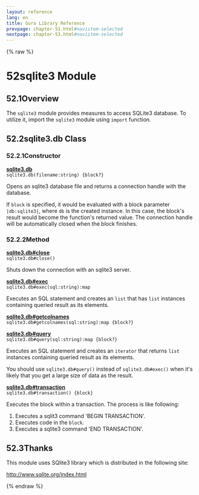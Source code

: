 ```yaml
---
layout: reference
lang: en
title: Gura Library Reference
prevpage: chapter-51.html#naviitem-selected
nextpage: chapter-53.html#naviitem-selected
---
```

{% raw %}
<h1><span class="caption-index-1">52</span>sqlite3 Module</h1>
<h2><span class="caption-index-2">52.1</span><a name="anchor-52-1"></a>Overview</h2>
<p>
The <code class="highlighter-rouge">sqlite3</code> module provides measures to access SQLite3 database. To utilize it, import the <code class="highlighter-rouge">sqlite3</code> module using <code class="highlighter-rouge">import</code> function.
</p>
<h2><span class="caption-index-2">52.2</span><a name="anchor-52-2"></a>sqlite3.db Class</h2>
<h3><span class="caption-index-3">52.2.1</span><a name="anchor-52-2-1"></a>Constructor</h3>
<p>
<div><strong style="text-decoration:underline">sqlite3.db</strong></div>
<div style="margin-bottom:1em"><code>sqlite3.db(filename:string) {block?}</code></div>
Opens an sqlite3 database file and returns a connection handle with the database.
</p>
<p>
If <code class="highlighter-rouge">block</code> is specified, it would be evaluated with a block parameter <code class="highlighter-rouge">|db:sqlite3|</code>, where <code class="highlighter-rouge">db</code> is the created instance. In this case, the block's result would become the function's returned value. The connection handle will be automatically closed when the block finishes.
</p>
<h3><span class="caption-index-3">52.2.2</span><a name="anchor-52-2-2"></a>Method</h3>
<p>
<div><strong style="text-decoration:underline">sqlite3.db#close</strong></div>
<div style="margin-bottom:1em"><code>sqlite3.db#close()</code></div>
Shuts down the connection with an sqlite3 server.
</p>
<p>
<div><strong style="text-decoration:underline">sqlite3.db#exec</strong></div>
<div style="margin-bottom:1em"><code>sqlite3.db#exec(sql:string):map</code></div>
Executes an SQL statement and creates an <code class="highlighter-rouge">list</code> that has <code class="highlighter-rouge">list</code> instances containing queried result as its elements.
</p>
<p>
<div><strong style="text-decoration:underline">sqlite3.db#getcolnames</strong></div>
<div style="margin-bottom:1em"><code>sqlite3.db#getcolnames(sql:string):map {block?}</code></div>

</p>
<p>
<div><strong style="text-decoration:underline">sqlite3.db#query</strong></div>
<div style="margin-bottom:1em"><code>sqlite3.db#query(sql:string):map {block?}</code></div>
Executes an SQL statement and creates an <code class="highlighter-rouge">iterator</code> that returns <code class="highlighter-rouge">list</code> instances containing queried result as its elements.
</p>
<p>
You should use <code class="highlighter-rouge">sqlite3.db#query()</code> instead of <code class="highlighter-rouge">sqlite3.db#exec()</code> when it's likely that you get a large size of data as the result.
</p>
<p>
<div><strong style="text-decoration:underline">sqlite3.db#transaction</strong></div>
<div style="margin-bottom:1em"><code>sqlite3.db#transaction() {block}</code></div>
Executes the block within a transaction. The process is like following:
</p>
<ol>
<li>Executes a sqlit3 command 'BEGIN TRANSACTION'.</li>
<li>Executes code in the <code class="highlighter-rouge">block</code>.</li>
<li>Executes a sqlite3 command 'END TRANSACTION'.</li>
</ol>
<h2><span class="caption-index-2">52.3</span><a name="anchor-52-3"></a>Thanks</h2>
<p>
This module uses SQlite3 library which is distributed in the following site:
</p>
<p>
<a href="http://www.sqlite.org/index.html">http://www.sqlite.org/index.html</a>
</p>
{% endraw %}
